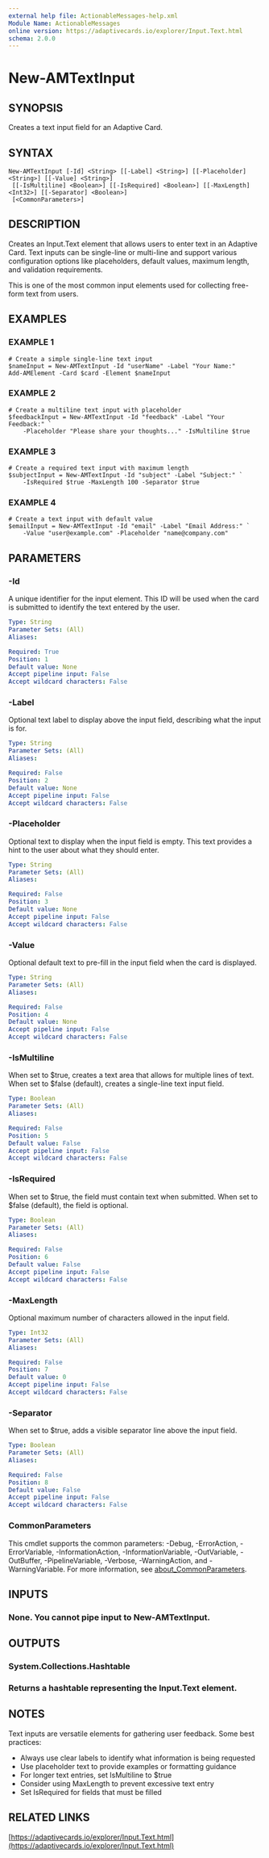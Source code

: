 ```yaml
---
external help file: ActionableMessages-help.xml
Module Name: ActionableMessages
online version: https://adaptivecards.io/explorer/Input.Text.html
schema: 2.0.0
---
```


# New-AMTextInput

## SYNOPSIS

Creates a text input field for an Adaptive Card.

## SYNTAX

```
New-AMTextInput [-Id] <String> [[-Label] <String>] [[-Placeholder] <String>] [[-Value] <String>]
 [[-IsMultiline] <Boolean>] [[-IsRequired] <Boolean>] [[-MaxLength] <Int32>] [[-Separator] <Boolean>]
 [<CommonParameters>]
```

## DESCRIPTION

Creates an Input.Text element that allows users to enter text in an Adaptive Card.
Text inputs can be single-line or multi-line and support various configuration options
like placeholders, default values, maximum length, and validation requirements.

This is one of the most common input elements used for collecting free-form text from users.

## EXAMPLES

### EXAMPLE 1

```
# Create a simple single-line text input
$nameInput = New-AMTextInput -Id "userName" -Label "Your Name:"
Add-AMElement -Card $card -Element $nameInput
```

### EXAMPLE 2

```
# Create a multiline text input with placeholder
$feedbackInput = New-AMTextInput -Id "feedback" -Label "Your Feedback:" `
    -Placeholder "Please share your thoughts..." -IsMultiline $true
```

### EXAMPLE 3

```
# Create a required text input with maximum length
$subjectInput = New-AMTextInput -Id "subject" -Label "Subject:" `
    -IsRequired $true -MaxLength 100 -Separator $true
```

### EXAMPLE 4

```
# Create a text input with default value
$emailInput = New-AMTextInput -Id "email" -Label "Email Address:" `
    -Value "user@example.com" -Placeholder "name@company.com"
```

## PARAMETERS

### -Id

A unique identifier for the input element.
This ID will be used when the card is submitted
to identify the text entered by the user.

```yaml
Type: String
Parameter Sets: (All)
Aliases:

Required: True
Position: 1
Default value: None
Accept pipeline input: False
Accept wildcard characters: False
```

### -Label

Optional text label to display above the input field, describing what the input is for.

```yaml
Type: String
Parameter Sets: (All)
Aliases:

Required: False
Position: 2
Default value: None
Accept pipeline input: False
Accept wildcard characters: False
```

### -Placeholder

Optional text to display when the input field is empty.
This text provides a hint to the user
about what they should enter.

```yaml
Type: String
Parameter Sets: (All)
Aliases:

Required: False
Position: 3
Default value: None
Accept pipeline input: False
Accept wildcard characters: False
```

### -Value

Optional default text to pre-fill in the input field when the card is displayed.

```yaml
Type: String
Parameter Sets: (All)
Aliases:

Required: False
Position: 4
Default value: None
Accept pipeline input: False
Accept wildcard characters: False
```

### -IsMultiline

When set to $true, creates a text area that allows for multiple lines of text.
When set to $false (default), creates a single-line text input field.

```yaml
Type: Boolean
Parameter Sets: (All)
Aliases:

Required: False
Position: 5
Default value: False
Accept pipeline input: False
Accept wildcard characters: False
```

### -IsRequired

When set to $true, the field must contain text when submitted.
When set to $false (default), the field is optional.

```yaml
Type: Boolean
Parameter Sets: (All)
Aliases:

Required: False
Position: 6
Default value: False
Accept pipeline input: False
Accept wildcard characters: False
```

### -MaxLength

Optional maximum number of characters allowed in the input field.

```yaml
Type: Int32
Parameter Sets: (All)
Aliases:

Required: False
Position: 7
Default value: 0
Accept pipeline input: False
Accept wildcard characters: False
```

### -Separator

When set to $true, adds a visible separator line above the input field.

```yaml
Type: Boolean
Parameter Sets: (All)
Aliases:

Required: False
Position: 8
Default value: False
Accept pipeline input: False
Accept wildcard characters: False
```

### CommonParameters

This cmdlet supports the common parameters: -Debug, -ErrorAction, -ErrorVariable, -InformationAction, -InformationVariable, -OutVariable, -OutBuffer, -PipelineVariable, -Verbose, -WarningAction, and -WarningVariable. For more information, see [about_CommonParameters](http://go.microsoft.com/fwlink/?LinkID=113216).

## INPUTS

### None. You cannot pipe input to New-AMTextInput.

## OUTPUTS

### System.Collections.Hashtable

### Returns a hashtable representing the Input.Text element.

## NOTES

Text inputs are versatile elements for gathering user feedback.
Some best practices:

- Always use clear labels to identify what information is being requested
- Use placeholder text to provide examples or formatting guidance
- For longer text entries, set IsMultiline to $true
- Consider using MaxLength to prevent excessive text entry
- Set IsRequired for fields that must be filled

## RELATED LINKS

[https://adaptivecards.io/explorer/Input.Text.html](https://adaptivecards.io/explorer/Input.Text.html)
